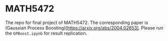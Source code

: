 # MATH5472
The repo for final project of MATH5472.
The corresponding paper is (Gaussian Process Boosting)[https://arxiv.org/abs/2004.02653].
Please run the `GPBoost.ipynb` for result replication.
